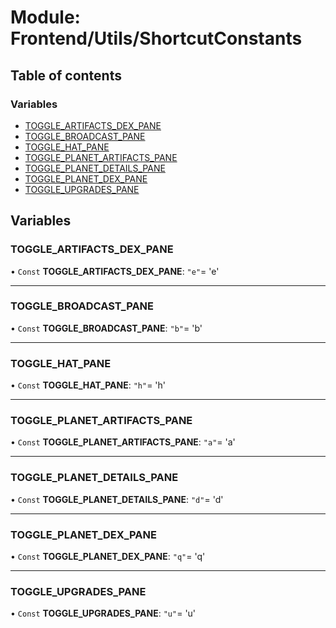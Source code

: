 # Module: Frontend/Utils/ShortcutConstants

## Table of contents

### Variables

- [TOGGLE_ARTIFACTS_DEX_PANE](frontend_utils_shortcutconstants.md#toggle_artifacts_dex_pane)
- [TOGGLE_BROADCAST_PANE](frontend_utils_shortcutconstants.md#toggle_broadcast_pane)
- [TOGGLE_HAT_PANE](frontend_utils_shortcutconstants.md#toggle_hat_pane)
- [TOGGLE_PLANET_ARTIFACTS_PANE](frontend_utils_shortcutconstants.md#toggle_planet_artifacts_pane)
- [TOGGLE_PLANET_DETAILS_PANE](frontend_utils_shortcutconstants.md#toggle_planet_details_pane)
- [TOGGLE_PLANET_DEX_PANE](frontend_utils_shortcutconstants.md#toggle_planet_dex_pane)
- [TOGGLE_UPGRADES_PANE](frontend_utils_shortcutconstants.md#toggle_upgrades_pane)

## Variables

### TOGGLE_ARTIFACTS_DEX_PANE

• `Const` **TOGGLE_ARTIFACTS_DEX_PANE**: `"e"`= 'e'

---

### TOGGLE_BROADCAST_PANE

• `Const` **TOGGLE_BROADCAST_PANE**: `"b"`= 'b'

---

### TOGGLE_HAT_PANE

• `Const` **TOGGLE_HAT_PANE**: `"h"`= 'h'

---

### TOGGLE_PLANET_ARTIFACTS_PANE

• `Const` **TOGGLE_PLANET_ARTIFACTS_PANE**: `"a"`= 'a'

---

### TOGGLE_PLANET_DETAILS_PANE

• `Const` **TOGGLE_PLANET_DETAILS_PANE**: `"d"`= 'd'

---

### TOGGLE_PLANET_DEX_PANE

• `Const` **TOGGLE_PLANET_DEX_PANE**: `"q"`= 'q'

---

### TOGGLE_UPGRADES_PANE

• `Const` **TOGGLE_UPGRADES_PANE**: `"u"`= 'u'

